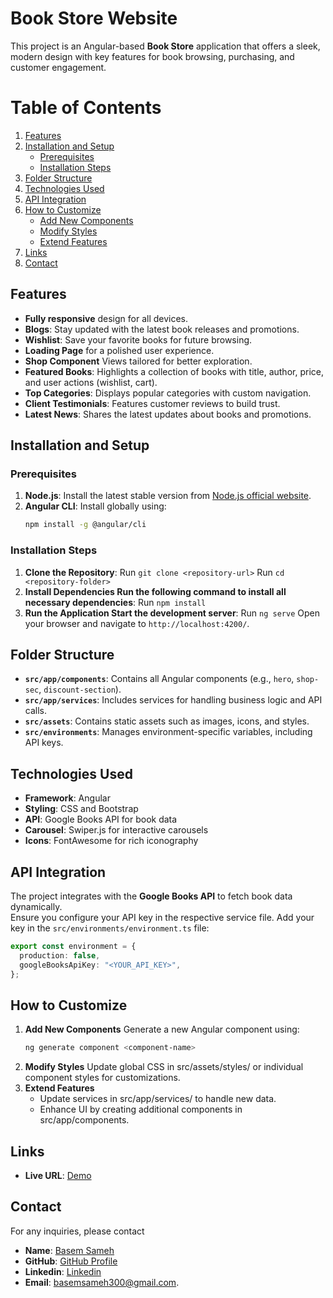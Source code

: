 # Book Store Website

This project is an Angular-based **Book Store** application that offers a sleek, modern design with key features for book browsing, purchasing, and customer engagement.

# Table of Contents

1. [Features](#features)
2. [Installation and Setup](#installation-and-setup)
   - [Prerequisites](#prerequisites)
   - [Installation Steps](#installation-steps)
3. [Folder Structure](#folder-structure)
4. [Technologies Used](#technologies-used)
5. [API Integration](#api-integration)
6. [How to Customize](#how-to-customize)
   - [Add New Components](#add-new-components)
   - [Modify Styles](#modify-styles)
   - [Extend Features](#extend-features)
7. [Links](#links)
8. [Contact](#contact)

## Features

- **Fully responsive** design for all devices.
- **Blogs**: Stay updated with the latest book releases and promotions.
- **Wishlist**: Save your favorite books for future browsing.
- **Loading Page** for a polished user experience.
- **Shop Component** Views tailored for better exploration.
- **Featured Books**: Highlights a collection of books with title, author, price, and user actions (wishlist, cart).
- **Top Categories**: Displays popular categories with custom navigation.
- **Client Testimonials**: Features customer reviews to build trust.
- **Latest News**: Shares the latest updates about books and promotions.

## Installation and Setup

### Prerequisites

1. **Node.js**: Install the latest stable version from [Node.js official website](https://nodejs.org).
2. **Angular CLI**: Install globally using:
   ```bash
   npm install -g @angular/cli
   ```

### Installation Steps

1. **Clone the Repository**:
   Run `git clone <repository-url>`
   Run `cd <repository-folder>`
2. **Install Dependencies Run the following command to install all necessary dependencies**:
   Run `npm install`
3. **Run the Application Start the development server**:
   Run `ng serve`
   Open your browser and navigate to `http://localhost:4200/`.

## Folder Structure

- **`src/app/components`**: Contains all Angular components (e.g., `hero`, `shop-sec`, `discount-section`).
- **`src/app/services`**: Includes services for handling business logic and API calls.
- **`src/assets`**: Contains static assets such as images, icons, and styles.
- **`src/environments`**: Manages environment-specific variables, including API keys.

## Technologies Used

- **Framework**: Angular
- **Styling**: CSS and Bootstrap
- **API**: Google Books API for book data
- **Carousel**: Swiper.js for interactive carousels
- **Icons**: FontAwesome for rich iconography

## API Integration

The project integrates with the **Google Books API** to fetch book data dynamically.  
Ensure you configure your API key in the respective service file. Add your key in the `src/environments/environment.ts` file:

```typescript
export const environment = {
  production: false,
  googleBooksApiKey: "<YOUR_API_KEY>",
};
```

## How to Customize

1. **Add New Components**
   Generate a new Angular component using:
   ```bash
   ng generate component <component-name>
   ```
2. **Modify Styles**
   Update global CSS in src/assets/styles/ or individual component styles for customizations.
3. **Extend Features**
   - Update services in src/app/services/ to handle new data.
   - Enhance UI by creating additional components in src/app/components.

## Links

- **Live URL**: [Demo](https://unique-yeot-2626e4.netlify.app/home)

## Contact

For any inquiries, please contact

- **Name**: [Basem Sameh](Basem-Sameh)
- **GitHub**: [GitHub Profile](https://github.com/basemsameh)
- **Linkedin**: [Linkedin](https://www.linkedin.com/in/basem-sameh-671b5b212/)
- **Email**: [basemsameh300@gmail.com](basemsameh300@gmail.com).

